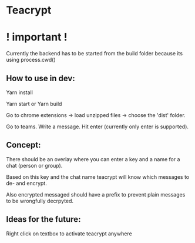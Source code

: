 # Teacrypt

# ! important !

Currently the backend has to be started from the build folder because its using process.cwd()

## How to use in dev:

Yarn install

Yarn start or Yarn build

Go to chrome extensions -> load unzipped files -> choose the 'dist' folder.

Go to teams. Write a message. Hit enter (currently only enter is supported).

## Concept:

There should be an overlay where you can enter a key and a name for a chat (person or group).

Based on this key and the chat name teacrypt will know which messages to de- and encrypt.

Also encrypted messaged should have a prefix to prevent plain messages to be wrongfully decrpyted.

## Ideas for the future:

Right click on textbox to activate teacrypt anywhere
